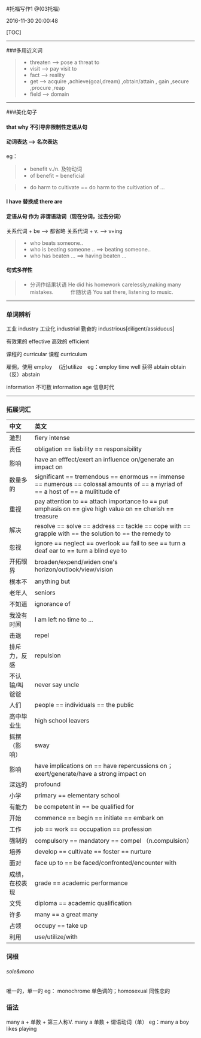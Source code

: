 #托福写作1
@(03托福)

2016-11-30 20:00:48

[TOC]

------
###多用近义词
> * threaten --> pose a threat to
> * visit --> pay visit to
> * fact --> reality
> * get --> acquire ,achieve(goal,dream) ,obtain/attain , gain ,secure ,procure ,reap
> * field --> domain

------
###美化句子
#### that why 不引导非限制性定语从句

#### 动词表达 --> 名次表达
eg：
> * benefit    v./n. 及物动词
> * of benefit   =   beneficial

> * do harm to cultivate  ==  do harm to the cultivation of ...

#### I have 替换成 there are
#### 定语从句 作为 非谓语动词（现在分词，过去分词）
关系代词 + be --> 都省略
关系代词 + v. --> v+ing
> *  who beats someone..
> *  who is beating someone ..
==> beating someone..
> *  who has beaten ...
==> having beaten ...

#### 句式多样性
> *  分词作结果状语 He did his homework carelessly,making many mistakes.
　　　伴随状语 You sat there, listening to music.

------
### 单词辨析
工业 industry
工业化 industrial
勤奋的 industrious[diligent/assiduous]

有效果的 effective
高效的 efficient

课程的 curricular
课程 curriculum

雇佣，使用 employ　 (近)utilize　eg：employ time well
获得 abtain obtain （反）abstain

information  不可数
information age 信息时代

---
### 拓展词汇
|中文|英文|
|:--|:--|
|激烈|fiery intense|
|责任|obligation == liability == responsibility|
|影响|have an efffect/exert an influence on/generate an impact on|
|数量多的|significant == tremendous == enormous == immense == numerous == colossal amounts of == a myriad of == a host of == a mulititude of|
|重视|pay attention to == attach importance to == put emphasis on == give high value on == cherish == treasure|
|解决|resolve == solve == address == tackle == cope with == grapple with == the solution to == the remedy to|
|忽视|ignore == neglect == overlook == fail to see == turn a deaf ear to == turn a blind eye to|
|开拓眼界|broaden/expend/widen one's horizon/outlook/view/vision|
|根本不|anything but|
|老年人|seniors|
|不知道|ignorance of|
|我没有时间|I am left no time to ...|
|击退|repel|
|排斥力，反感|repulsion|
|不认输/叫爸爸|never say uncle|
|人们|people == individuals == the public|
|高中毕业生|high school leavers|
|摇摆（影响）|sway|
|影响|have implications on == have repercussions on；exert/generate/have a strong impact on|
|深远的|profound|
|小学|primary == elementary school|
|有能力|be competent in == be qualified for|
|开始|commence == begin == initiate == embark on|
|工作|job == work == occupation == profession|
|强制的|compulsory == mandatory == compel （n.compulsion）|
|培养|develop == cultivate == foster == nurture|
|面对|face up to == be faced/confronted/encounter with|
|成绩，在校表现|grade == academic performance|
|文凭|diploma == academic qualification|
|许多|many == a great many|
|占领|occupy == take up|
|利用|use/utilize/with|

### 词根
###### sole&mono
唯一的，单一的
eg： monochrome 单色调的；homosexual 同性恋的

### 语法
many a + 单数 + 第三人称V.
many a 单数 + 谓语动词（单）
eg：many a boy likes playing


